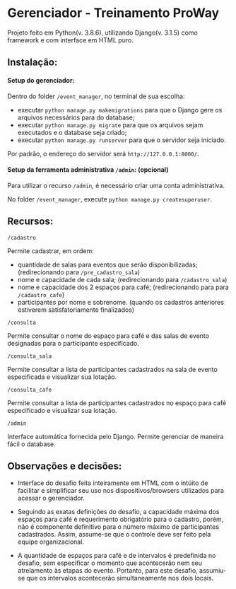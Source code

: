 # Gerenciador - Treinamento ProWay

Projeto feito em Python(v. 3.8.6), utilizando Django(v. 3.1.5) como framework e com interface em HTML puro.

## Instalação:

#### Setup do gerenciador:
Dentro do folder `/event_manager`, no terminal de sua escolha:

- executar `python manage.py makemigrations` para que o Django gere os arquivos necessários para do database;
- executar `python manage.py migrate` para que os arquivos sejam executados e o database seja criado;
- executar `python manage.py runserver` para que o servidor seja iniciado.

Por padrão, o endereço do servidor será `http://127.0.0.1:8000/`.


#### Setup da ferramenta administrativa `/admin`: (opcional)

Para utilizar o recurso `/admin`, é necessário criar uma conta administrativa. 

No folder `/event_manager`, execute `python manage.py createsuperuser`.

## Recursos:

`/cadastro`

Permite cadastrar, em ordem:
- quantidade de salas para eventos que serão disponibilizadas; (redirecionando para `/pre_cadastro_sala`)
- nome e capacidade de cada sala; (redirecionando para `/cadastro_sala`)
- nome e capacidade dos 2 espaços para café; (redirecionando para para `/cadastro_cafe`)
- participantes por nome e sobrenome. (quando os cadastros anteriores estiverem satisfatoriamente finalizados)

`/consulta`

Permite consultar o nome do espaço para café e das salas de evento designadas para o participante especificado.

`/consulta_sala`

Permite consultar a lista de participantes cadastrados na sala de evento especificada e visualizar sua lotação.

`/consulta_cafe`

Permite consultar a lista de participantes cadastrados no espaço para café especificado e visualizar sua lotação.

`/admin`

Interface automática fornecida pelo Django. Permite gerenciar de maneira fácil o database.

## Observações e decisões:

- Interface do desafio feita inteiramente em HTML com o intúito de facilitar e simplificar seu uso nos dispositivos/browsers utilizados para acessar o gerenciador.

- Seguindo as exatas definições do desafio, a capacidade máxima dos espaços para café é requerimento obrigatório para o cadastro, porém, não é componente definitivo para o número máximo de participantes cadastrados. Assim, assume-se que o controle deve ser feito pela equipe organizacional.

- A quantidade de espaços para café e de intervalos é predefinida no desafio, sem especificar o momento que acontecerão nem seu atrelamento às etapas do evento.
Portanto, para este desafio, assumiu-se que os intervalos acontecerão simultaneamente nos dois locais.
